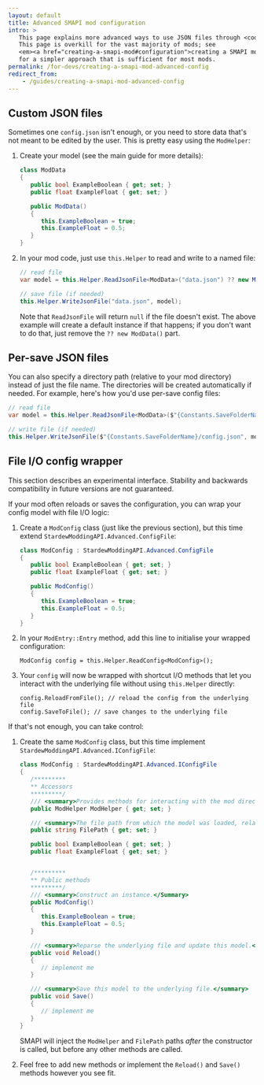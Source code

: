 ```yaml
---
layout: default
title: Advanced SMAPI mod configuration
intro: > 
   This page explains more advanced ways to use JSON files through <code>this.Helper</code>.
   This page is overkill for the vast majority of mods; see
   <em><a href="creating-a-smapi-mod#configuration">creating a SMAPI mod</a></em>
   for a simpler approach that is sufficient for most mods.
permalink: /for-devs/creating-a-smapi-mod-advanced-config
redirect_from:
    - /guides/creating-a-smapi-mod-advanced-config
---
```


## Custom JSON files
Sometimes one `config.json` isn't enough, or you need to store data that's not meant to be edited
by the user. This is pretty easy using the `ModHelper`:

1. Create your model (see the main guide for more details):

   ```c#
   class ModData
   {
      public bool ExampleBoolean { get; set; }
      public float ExampleFloat { get; set; }

      public ModData()
      {
         this.ExampleBoolean = true;
         this.ExampleFloat = 0.5;
      }
   }
   ```

2. In your mod code, just use `this.Helper` to read and write to a named file:

   ```c#
   // read file
   var model = this.Helper.ReadJsonFile<ModData>("data.json") ?? new ModData();

   // save file (if needed)
   this.Helper.WriteJsonFile("data.json", model);
   ```
   Note that `ReadJsonFile` will return `null` if the file doesn't exist. The above example will
   create a default instance if that happens; if you don't want to do that, just remove the
   `?? new ModData()` part.

## Per-save JSON files
You can also specify a directory path (relative to your mod directory) instead of just the file
name. The directories will be created automatically if needed. For example, here's how you'd use
per-save config files:

```c#
// read file
var model = this.Helper.ReadJsonFile<ModData>($"{Constants.SaveFolderName}/config.json") ?? new ModData();

// write file (if needed)
this.Helper.WriteJsonFile($"{Constants.SaveFolderName}/config.json", model);
```

## File I/O config wrapper
<p class="warning">
This section describes an experimental interface. Stability and backwards compatibility in future
versions are not guaranteed.
</p>

If your mod often reloads or saves the configuration, you can wrap your config model with file
I/O logic:

1. Create a `ModConfig` class (just like the previous section), but this time extend
   `StardewModdingAPI.Advanced.ConfigFile`:

   ```c#
   class ModConfig : StardewModdingAPI.Advanced.ConfigFile
   {
      public bool ExampleBoolean { get; set; }
      public float ExampleFloat { get; set; }

      public ModConfig()
      {
         this.ExampleBoolean = true;
         this.ExampleFloat = 0.5;
      }
   }
   ```

2. In your `ModEntry::Entry` method, add this line to initialise your wrapped configuration:

   ```
   ModConfig config = this.Helper.ReadConfig<ModConfig>();
   ```

3. Your `config` will now be wrapped with shortcut I/O methods that let you interact with the
   underlying file without using `this.Helper` directly:

   ```
   config.ReloadFromFile(); // reload the config from the underlying file
   config.SaveToFile(); // save changes to the underlying file
   ```

If that's not enough, you can take control:

1. Create the same `ModConfig` class, but this time implement `StardewModdingAPI.Advanced.IConfigFile`:

   ```c#
   class ModConfig : StardewModdingAPI.Advanced.IConfigFile
   {
      /*********
      ** Accessors
      *********/
      /// <summary>Provides methods for interacting with the mod directory, including read/writing the config file.</summary>
      public ModHelper ModHelper { get; set; }

      /// <summary>The file path from which the model was loaded, relative to the mod directory.</summary>
      public string FilePath { get; set; }

      public bool ExampleBoolean { get; set; }
      public float ExampleFloat { get; set; }


      /*********
      ** Public methods
      *********/
      /// <summary>Construct an instance.</Summary>
      public ModConfig()
      {
         this.ExampleBoolean = true;
         this.ExampleFloat = 0.5;
      }

      /// <summary>Reparse the underlying file and update this model.</summary>
      public void Reload()
      {
         // implement me
      }

      /// <summary>Save this model to the underlying file.</summary>
      public void Save()
      {
         // implement me
      }
   }
   ```

   SMAPI will inject the `ModHelper` and `FilePath` paths _after_ the constructor is called,
   but before any other methods are called.

2. Feel free to add new methods or implement the `Reload()` and `Save()` methods however you see
   fit.